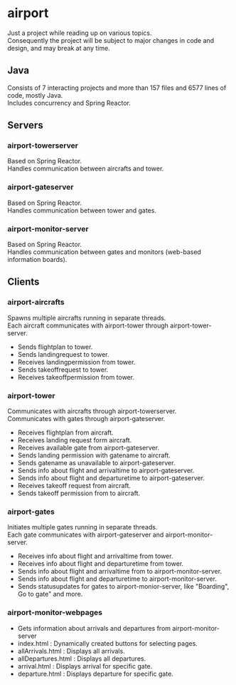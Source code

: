 # airport
Just a project while reading up on various topics.<br/>
Consequently the project will be subject to major changes in code and design,
and may break at any time.<br/>

## Java
Consists of 7 interacting projects and more than 157 files and 6577 lines of code, mostly Java.<br/>
Includes concurrency and Spring Reactor.

## Servers
### airport-towerserver
Based on Spring Reactor.<br/>
Handles communication between aircrafts and tower.<br/>

### airport-gateserver
Based on Spring Reactor.<br/>
Handles communication between tower and gates.<br/>

### airport-monitor-server
Based on Spring Reactor.<br/>
Handles communication between gates and monitors (web-based information boards).<br/>

## Clients
### airport-aircrafts
Spawns multiple aircrafts running in separate threads.<br/>
Each aircraft communicates with airport-tower through airport-tower-server.<br/>
- Sends flightplan to tower.
- Sends landingrequest to tower.
- Receives landingpermission from tower.
- Sends takeoffrequest to tower.
- Receives takeoffpermission from tower.

### airport-tower
Communicates with aircrafts through airport-towerserver.<br/>
Communicates with gates through airport-gateserver.<br/>
- Receives flightplan from aircraft.
- Receives landing request form aircraft.
- Receives available gate from airport-gateserver.
- Sends landing permission with gatename to aircraft.
- Sends gatename as unavailable to airport-gateserver.
- Sends info about flight and arrivaltime to airport-gateserver.
- Sends info about flight and departuretime to airport-gateserver.
- Receives takeoff request from aircraft.
- Sends takeoff permission from to aircraft.

### airport-gates
Initiates multiple gates running in separate threads.<br/>
Each gate communicates with airport-gateserver and airport-monitor-server.<br/>
- Receives info about flight and arrivaltime from tower.
- Receives info about flight and departuretime from tower.
- Sends info about flight and arrivaltime from to airport-monitor-server.
- Sends info about flight and departuretime to airport-monitor-server.
- Sends statusupdates for gates to airport-monior-server, like "Boarding", Go to gate" and more.

### airport-monitor-webpages
- Gets information about arrivals and departures from airport-monitor-server
- index.html : Dynamically created buttons for selecting pages.
- allArrivals.html : Displays all arrivals.
- allDepartures.html : Displays all departures.
- arrival.html : Displays arrival for specific gate.
- departure.html : Displays departure for specific gate.

